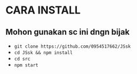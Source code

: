 
# CARA INSTALL
Mohon gunakan sc ini dngn bijak
------
- `git clone https://github.com/0954517662/JSsk`
- `cd JSsk && npm install`
- `cd src`
- `npm start`
